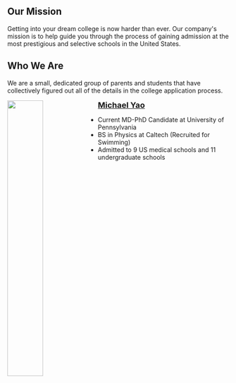 ## Our Mission

Getting into your dream college is now harder than ever. Our company's mission is to help guide you through the process of gaining admission at the most prestigious and selective schools in the United States.

## Who We Are

We are a small, dedicated group of parents and students that have collectively figured out all of the details in the college application process.

<div>
    <p><img src="/consulting/assets/images/michael.png" height="40%" width="40%" border="0px" style="float: left;padding-right:4px"><a href="https://michaelsyao.com"><b style="font-size: large">Michael Yao</b></a><ul><li>Current MD-PhD Candidate at University of Pennsylvania</li><li>BS in Physics at Caltech (Recruited for Swimming)</li><li>Admitted to 9 US medical schools and 11 undergraduate schools</li></ul></p>
</div>


